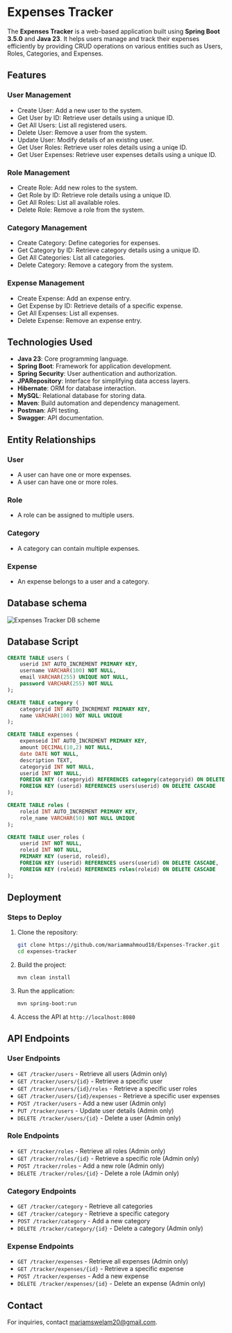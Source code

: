 # Expenses Tracker

The **Expenses Tracker** is a web-based application built using **Spring Boot 3.5.0** and **Java 23**. It helps users manage and track their expenses efficiently by providing CRUD operations on various entities such as Users, Roles, Categories, and Expenses.

## Features

### User Management
- Create User: Add a new user to the system.
- Get User by ID: Retrieve user details using a unique ID.
- Get All Users: List all registered users.
- Delete User: Remove a user from the system.
- Update User: Modify details of an existing user.
- Get User Roles: Retrieve user roles details using a uniqe ID.
- Get User Expenses: Retrieve user expenses details using a unique ID.
  
### Role Management
- Create Role: Add new roles to the system.
- Get Role by ID: Retrieve role details using a unique ID.
- Get All Roles: List all available roles.
- Delete Role: Remove a role from the system.

### Category Management
- Create Category: Define categories for expenses.
- Get Category by ID: Retrieve category details using a unique ID.
- Get All Categories: List all categories.
- Delete Category: Remove a category from the system.

### Expense Management
- Create Expense: Add an expense entry.
- Get Expense by ID: Retrieve details of a specific expense.
- Get All Expenses: List all expenses.
- Delete Expense: Remove an expense entry.

## Technologies Used
- **Java 23**: Core programming language.
- **Spring Boot**: Framework for application development.
- **Spring Security**: User authentication and authorization.
- **JPARepository**: Interface for simplifying data access layers.
- **Hibernate**: ORM for database interaction.
- **MySQL**: Relational database for storing data.
- **Maven**: Build automation and dependency management.
- **Postman**: API testing.
- **Swagger**: API documentation.

## Entity Relationships

### User
- A user can have one or more expenses.
- A user can have one or more roles.

### Role
- A role can be assigned to multiple users.

### Category
- A category can contain multiple expenses.

### Expense
- An expense belongs to a user and a category.

## Database schema
![Expenses Tracker DB scheme](https://github.com/user-attachments/assets/743e66d6-41d6-408e-b251-972f1906301a)

## Database Script

```sql
CREATE TABLE users (
    userid INT AUTO_INCREMENT PRIMARY KEY,
    username VARCHAR(100) NOT NULL,
    email VARCHAR(255) UNIQUE NOT NULL,
    password VARCHAR(255) NOT NULL
);

CREATE TABLE category (
    categoryid INT AUTO_INCREMENT PRIMARY KEY,
    name VARCHAR(100) NOT NULL UNIQUE
);

CREATE TABLE expenses (
    expenseid INT AUTO_INCREMENT PRIMARY KEY,
    amount DECIMAL(10,2) NOT NULL,
    date DATE NOT NULL,
    description TEXT,
    categoryid INT NOT NULL,
    userid INT NOT NULL,
    FOREIGN KEY (categoryid) REFERENCES category(categoryid) ON DELETE CASCADE,
    FOREIGN KEY (userid) REFERENCES users(userid) ON DELETE CASCADE
);

CREATE TABLE roles (
    roleid INT AUTO_INCREMENT PRIMARY KEY,
    role_name VARCHAR(50) NOT NULL UNIQUE
);

CREATE TABLE user_roles (
    userid INT NOT NULL,
    roleid INT NOT NULL,
    PRIMARY KEY (userid, roleid),
    FOREIGN KEY (userid) REFERENCES users(userid) ON DELETE CASCADE,
    FOREIGN KEY (roleid) REFERENCES roles(roleid) ON DELETE CASCADE
);

```

## Deployment

### Steps to Deploy
1. Clone the repository:
   ```bash
   git clone https://github.com/mariammahmoud18/Expenses-Tracker.git
   cd expenses-tracker
   ```
2. Build the project:
   ```bash
   mvn clean install
   ```
3. Run the application:
   ```bash
   mvn spring-boot:run
   ```
4. Access the API at `http://localhost:8080`


## API Endpoints

### User Endpoints
- `GET /tracker/users` - Retrieve all users (Admin only)
- `GET /tracker/users/{id}` - Retrieve a specific user
- `GET /tracker/users/{id}/roles` - Retrieve a specific user roles
- `GET /tracker/users/{id}/expenses` - Retrieve a specific user expenses
- `POST /tracker/users` - Add a new user (Admin only)
- `PUT /tracker/users` - Update user details (Admin only)
- `DELETE /tracker/users/{id}` - Delete a user (Admin only)

### Role Endpoints
- `GET /tracker/roles` - Retrieve all roles (Admin only)
- `GET /tracker/roles/{id}` - Retrieve a specific role (Admin only)
- `POST /tracker/roles` - Add a new role (Admin only)
- `DELETE /tracker/roles/{id}` - Delete a role (Admin only)

### Category Endpoints
- `GET /tracker/category` - Retrieve all categories
-  `GET /tracker/category` - Retrieve a specific category
- `POST /tracker/category` - Add a new category
- `DELETE /tracker/category/{id}` - Delete a category (Admin only)

### Expense Endpoints
- `GET /tracker/expenses` - Retrieve all expenses (Admin only)
- `GET /tracker/expenses/{id}` - Retrieve a specific expense
- `POST /tracker/expenses` - Add a new expense
- `DELETE /tracker/expenses/{id}` - Delete an expense (Admin only)



## Contact
For inquiries, contact [mariamswelam20@gmail.com](mariamswelam20@gmail.com).

